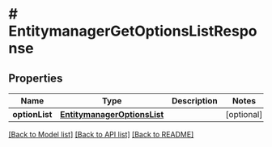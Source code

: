# # EntitymanagerGetOptionsListResponse


## Properties 


Name | Type | Description | Notes
------------ | ------------- | ------------- | -------------
**optionList**| [**EntitymanagerOptionsList**](EntitymanagerOptionsList.md) |   | [optional]


[[Back to Model list]](../../README.md#models) [[Back to API list]](../../README.md#endpoints) [[Back to README]](../../README.md)

